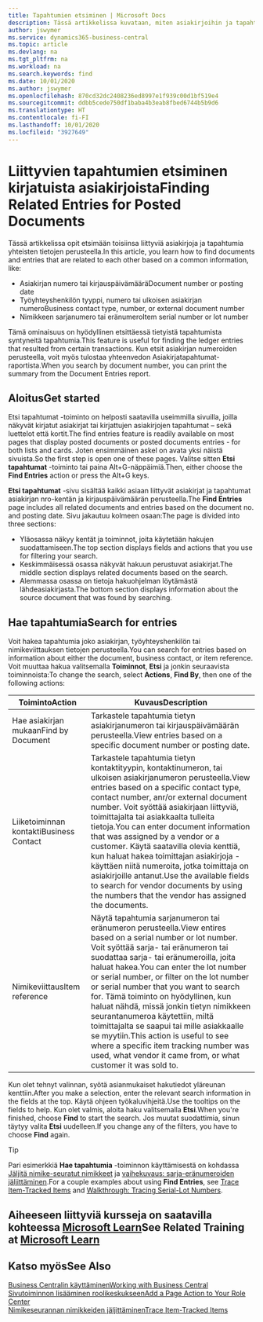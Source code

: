 ```yaml
---
title: Tapahtumien etsiminen | Microsoft Docs
description: Tässä artikkelissa kuvataan, miten asiakirjoihin ja tapahtumiin liittyvät
author: jswymer
ms.service: dynamics365-business-central
ms.topic: article
ms.devlang: na
ms.tgt_pltfrm: na
ms.workload: na
ms.search.keywords: find
ms.date: 10/01/2020
ms.author: jswymer
ms.openlocfilehash: 870cd32dc2408236ed8997e1f939c00d1bf519e4
ms.sourcegitcommit: ddbb5cede750df1baba4b3eab8fbed6744b5b9d6
ms.translationtype: HT
ms.contentlocale: fi-FI
ms.lasthandoff: 10/01/2020
ms.locfileid: "3927649"
---
```

# <a name="finding-related-entries-for-posted-documents"></a><span data-ttu-id="dff92-103">Liittyvien tapahtumien etsiminen kirjatuista asiakirjoista</span><span class="sxs-lookup"><span data-stu-id="dff92-103">Finding Related Entries for Posted Documents</span></span> 

<span data-ttu-id="dff92-104">Tässä artikkelissa opit etsimään toisiinsa liittyviä asiakirjoja ja tapahtumia yhteisten tietojen perusteella.</span><span class="sxs-lookup"><span data-stu-id="dff92-104">In this article, you learn how to find documents and entries that are related to each other based on a common information, like:</span></span>

- <span data-ttu-id="dff92-105">Asiakirjan numero tai kirjauspäivämäärä</span><span class="sxs-lookup"><span data-stu-id="dff92-105">Document number or posting date</span></span>
- <span data-ttu-id="dff92-106">Työyhteyshenkilön tyyppi, numero tai ulkoisen asiakirjan numero</span><span class="sxs-lookup"><span data-stu-id="dff92-106">Business contact type, number, or external document number</span></span>
- <span data-ttu-id="dff92-107">Nimikkeen sarjanumero tai eränumero</span><span class="sxs-lookup"><span data-stu-id="dff92-107">Item serial number or lot number</span></span>

<span data-ttu-id="dff92-108">Tämä ominaisuus on hyödyllinen etsittäessä tietyistä tapahtumista syntyneitä tapahtumia.</span><span class="sxs-lookup"><span data-stu-id="dff92-108">This feature is useful for finding the ledger entries that resulted from certain transactions.</span></span> <span data-ttu-id="dff92-109">Kun etsit asiakirjan numeroiden perusteella, voit myös tulostaa yhteenvedon Asiakirjatapahtumat-raportista.</span><span class="sxs-lookup"><span data-stu-id="dff92-109">When you search by document number, you can print the summary from the Document Entries report.</span></span>

## <a name="get-started"></a><span data-ttu-id="dff92-110">Aloitus</span><span class="sxs-lookup"><span data-stu-id="dff92-110">Get started</span></span>

<span data-ttu-id="dff92-111">Etsi tapahtumat -toiminto on helposti saatavilla useimmilla sivuilla, joilla näkyvät kirjatut asiakirjat tai kirjattujen asiakirjojen tapahtumat – sekä luettelot että kortit.</span><span class="sxs-lookup"><span data-stu-id="dff92-111">The find entries feature is readily available on most pages that display posted documents or posted documents entries - for both lists and cards.</span></span> <span data-ttu-id="dff92-112">Joten ensimmäinen askel on avata yksi näistä sivuista.</span><span class="sxs-lookup"><span data-stu-id="dff92-112">So the first step is open one of these pages.</span></span> <span data-ttu-id="dff92-113">Valitse sitten **Etsi tapahtumat** -toiminto tai paina Alt+G-näppäimiä.</span><span class="sxs-lookup"><span data-stu-id="dff92-113">Then, either choose the **Find Entries** action or press the Alt+G keys.</span></span>

<span data-ttu-id="dff92-114">**Etsi tapahtumat** -sivu sisältää kaikki asiaan liittyvät asiakirjat ja tapahtumat asiakirjan nro-kentän ja kirjauspäivämäärän perusteella.</span><span class="sxs-lookup"><span data-stu-id="dff92-114">The **Find Entries** page  includes all related documents and entries based on the document no. and posting date.</span></span> <span data-ttu-id="dff92-115">Sivu jakautuu kolmeen osaan:</span><span class="sxs-lookup"><span data-stu-id="dff92-115">The page is divided into three sections:</span></span>

- <span data-ttu-id="dff92-116">Yläosassa näkyy kentät ja toiminnot, joita käytetään hakujen suodattamiseen.</span><span class="sxs-lookup"><span data-stu-id="dff92-116">The top section displays fields and actions that you use for filtering your search.</span></span>
- <span data-ttu-id="dff92-117">Keskimmäisessä osassa näkyvät hakuun perustuvat asiakirjat.</span><span class="sxs-lookup"><span data-stu-id="dff92-117">The middle section displays related documents based on the search.</span></span>
- <span data-ttu-id="dff92-118">Alemmassa osassa on tietoja hakuohjelman löytämästä lähdeasiakirjasta.</span><span class="sxs-lookup"><span data-stu-id="dff92-118">The bottom section displays information about the source document that was found by searching.</span></span>


<!--
 There are two ways to open this page:

- Choose the ![Lightbulb that opens the Tell Me feature](media/ui-search/search_small.png "Tell me what you want to do") icon, enter **Find Entries**, and then choose the related link.

    With this way, the **Find Entries** page might be empty, and you'll have to start searching for entries from scratch.
    
- Open a page that displays posted documents or posted documents entries, either a list or a card. Then, locate and select the **Find Entries** action.

    With this way, the **Find Entries**, page will include all related documents and entries based on the document no. and posting date.


    > [!TIP]
    > If you are on a page that has the **Find Entries** action, press crtl+G to open the **Find Entries** page directly. 
-->

## <a name="search-for-entries"></a><span data-ttu-id="dff92-119">Hae tapahtumia</span><span class="sxs-lookup"><span data-stu-id="dff92-119">Search for entries</span></span>

<span data-ttu-id="dff92-120">Voit hakea tapahtumia joko asiakirjan, työyhteyshenkilön tai nimikeviittauksen tietojen perusteella.</span><span class="sxs-lookup"><span data-stu-id="dff92-120">You can search for entries based on information about either the document, business contact, or item reference.</span></span> <span data-ttu-id="dff92-121">Voit muuttaa hakua valitsemalla **Toiminnot**, **Etsi** ja jonkin seuraavista toiminnoista:</span><span class="sxs-lookup"><span data-stu-id="dff92-121">To change the search, select **Actions**, **Find By**, then one of the following actions:</span></span>

|<span data-ttu-id="dff92-122">Toiminto</span><span class="sxs-lookup"><span data-stu-id="dff92-122">Action</span></span>|<span data-ttu-id="dff92-123">Kuvaus</span><span class="sxs-lookup"><span data-stu-id="dff92-123">Description</span></span>|
|------|-----------|
|<span data-ttu-id="dff92-124">Hae asiakirjan mukaan</span><span class="sxs-lookup"><span data-stu-id="dff92-124">Find by Document</span></span>|<span data-ttu-id="dff92-125">Tarkastele tapahtumia tietyn asiakirjanumeron tai kirjauspäivämäärän perusteella.</span><span class="sxs-lookup"><span data-stu-id="dff92-125">View entries based on a specific document number or posting date.</span></span>|
|<span data-ttu-id="dff92-126">Liiketoiminnan kontakti</span><span class="sxs-lookup"><span data-stu-id="dff92-126">Business Contact</span></span> |<span data-ttu-id="dff92-127">Tarkastele tapahtumia tietyn kontaktityypin, kontaktinumeron, tai ulkoisen asiakirjanumeron perusteella.</span><span class="sxs-lookup"><span data-stu-id="dff92-127">View entries based on a specific contact type, contact number, anr/or external document number.</span></span> <span data-ttu-id="dff92-128">Voit syöttää asiakirjaan liittyviä, toimittajalta tai asiakkaalta tulleita tietoja.</span><span class="sxs-lookup"><span data-stu-id="dff92-128">You can enter document information that was assigned by a vendor or a customer.</span></span> <span data-ttu-id="dff92-129">Käytä saatavilla olevia kenttiä, kun haluat hakea toimittajan asiakirjoja - käyttäen niitä numeroita, jotka toimittaja on asiakirjoille antanut.</span><span class="sxs-lookup"><span data-stu-id="dff92-129">Use the available fields to search for vendor documents by using the numbers that the vendor has assigned the documents.</span></span>|
|<span data-ttu-id="dff92-130">Nimikeviittaus</span><span class="sxs-lookup"><span data-stu-id="dff92-130">Item reference</span></span>|<span data-ttu-id="dff92-131">Näytä tapahtumia sarjanumeron tai eränumeron perusteella.</span><span class="sxs-lookup"><span data-stu-id="dff92-131">View entires based on a serial number or lot number.</span></span> <span data-ttu-id="dff92-132">Voit syöttää sarja- tai eränumeron tai suodattaa sarja- tai eränumeroilla, joita haluat hakea.</span><span class="sxs-lookup"><span data-stu-id="dff92-132">You can enter the lot number or serial number, or filter on the lot number or serial number that you want to search for.</span></span> <span data-ttu-id="dff92-133">Tämä toiminto on hyödyllinen, kun haluat nähdä, missä jonkin tietyn nimikkeen seurantanumeroa käytettiin, miltä toimittajalta se saapui tai mille asiakkaalle se myytiin.</span><span class="sxs-lookup"><span data-stu-id="dff92-133">This action is useful to see where a specific item tracking number was used, what vendor it came from, or what customer it was sold to.</span></span>|

<span data-ttu-id="dff92-134">Kun olet tehnyt valinnan, syötä asianmukaiset hakutiedot yläreunan kenttiin.</span><span class="sxs-lookup"><span data-stu-id="dff92-134">After you make a selection, enter the relevant search information in the fields at the top.</span></span> <span data-ttu-id="dff92-135">Käytä ohjeen työkaluvihjeitä.</span><span class="sxs-lookup"><span data-stu-id="dff92-135">Use the tooltips on the fields to help.</span></span> <span data-ttu-id="dff92-136">Kun olet valmis, aloita haku valitsemalla **Etsi**.</span><span class="sxs-lookup"><span data-stu-id="dff92-136">When you're finished, choose **Find** to start the search.</span></span> <span data-ttu-id="dff92-137">Jos muutat suodattimia, sinun täytyy valita **Etsi** uudelleen.</span><span class="sxs-lookup"><span data-stu-id="dff92-137">If you change any of the filters, you have to choose **Find** again.</span></span>

> [!TIP]
> <span data-ttu-id="dff92-138">Pari esimerkkiä **Hae tapahtumia** -toiminnon käyttämisestä on kohdassa [Jäljitä nimike-seuratut nimikkeet](inventory-how-to-trace-item-tracked-items.md) ja [vaihekuvaus: sarja-eränumeroiden jäljittäminen](walkthrough-tracing-serial-lot-numbers.md).</span><span class="sxs-lookup"><span data-stu-id="dff92-138">For a couple examples about using **Find Entries**, see [Trace Item-Tracked Items](inventory-how-to-trace-item-tracked-items.md) and [Walkthrough: Tracing Serial-Lot Numbers](walkthrough-tracing-serial-lot-numbers.md).</span></span>

## <a name="see-related-training-at-microsoft-learn"></a><span data-ttu-id="dff92-139">Aiheeseen liittyviä kursseja on saatavilla kohteessa [Microsoft Learn](/learn/modules/user-interface-dynamics-365-business-central/index)</span><span class="sxs-lookup"><span data-stu-id="dff92-139">See Related Training at [Microsoft Learn](/learn/modules/user-interface-dynamics-365-business-central/index)</span></span>

## <a name="see-also"></a><span data-ttu-id="dff92-140">Katso myös</span><span class="sxs-lookup"><span data-stu-id="dff92-140">See Also</span></span>

[<span data-ttu-id="dff92-141">Business Centralin käyttäminen</span><span class="sxs-lookup"><span data-stu-id="dff92-141">Working with Business Central</span></span>](ui-work-product.md)  
[<span data-ttu-id="dff92-142">Sivutoiminnon lisääminen roolikeskukseen</span><span class="sxs-lookup"><span data-stu-id="dff92-142">Add a Page Action to Your Role Center</span></span>](ui-bookmarks.md)  
[<span data-ttu-id="dff92-143">Nimikeseurannan nimikkeiden jäljittäminen</span><span class="sxs-lookup"><span data-stu-id="dff92-143">Trace Item-Tracked Items</span></span>](inventory-how-to-trace-item-tracked-items.md)  
